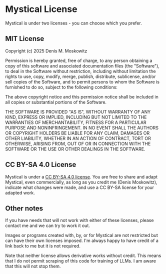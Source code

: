 # Mystical License

Mystical is under two licenses - you can choose which you prefer.

## MIT License

Copyright (c) 2025 Denis M. Moskowitz

Permission is hereby granted, free of charge, to any person obtaining a copy
of this software and associated documentation files (the "Software"), to deal
in the Software without restriction, including without limitation the rights
to use, copy, modify, merge, publish, distribute, sublicense, and/or sell
copies of the Software, and to permit persons to whom the Software is
furnished to do so, subject to the following conditions:

The above copyright notice and this permission notice shall be included in all
copies or substantial portions of the Software.

THE SOFTWARE IS PROVIDED "AS IS", WITHOUT WARRANTY OF ANY KIND, EXPRESS OR
IMPLIED, INCLUDING BUT NOT LIMITED TO THE WARRANTIES OF MERCHANTABILITY,
FITNESS FOR A PARTICULAR PURPOSE AND NONINFRINGEMENT. IN NO EVENT SHALL THE
AUTHORS OR COPYRIGHT HOLDERS BE LIABLE FOR ANY CLAIM, DAMAGES OR OTHER
LIABILITY, WHETHER IN AN ACTION OF CONTRACT, TORT OR OTHERWISE, ARISING FROM,
OUT OF OR IN CONNECTION WITH THE SOFTWARE OR THE USE OR OTHER DEALINGS IN THE
SOFTWARE.

## CC BY-SA 4.0 License

Mystical is under a [CC BY-SA 4.0 license](https://creativecommons.org/licenses/by-sa/4.0/).  You are free to share and adapt Mystical, even commercially, as long as you credit me (Denis Moskowitz), indicate what changes were made, and use a CC BY-SA license for your adapted work.  

## Other notes

If you have needs that will not work with either of these licenses, please contact me and we can try to work it out.

Images or programs created with, by, or for Mystical are not restricted but can have their own licenses imposed.  I'm always happy to have credit of a link back to me but it is not required.

Note that neither license allows derivative works without credit.  This means that I do not permit scraping of this code for training of LLMs.  I am aware that this will not stop them.
